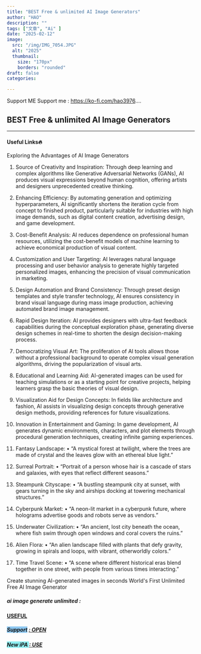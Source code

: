 ```yaml
---
title: "BEST Free & unlimited AI Image Generators"
author: "HAO"
description: ""
tags: ["文章", "Ai" ]
date: "2025-02-12"
image:
  src: "/img/IMG_7054.JPG"
  alt: "2025"
  thumbnail:
    size: "170px"
    borders: "rounded"
draft: false
categories:

---
```


Support ME 
Support me : https://ko-fi.com/hao3976....
<!--more-->

## **BEST Free & unlimited AI Image Generators**

---

#### **Useful Links🔥**

Exploring the Advantages of AI Image Generators  
1.	Source of Creativity and Inspiration: Through deep learning and complex algorithms like Generative Adversarial Networks (GANs), AI produces visual expressions beyond human cognition, offering artists and designers unprecedented creative thinking. 	

2.	Enhancing Efficiency: By automating generation and optimizing hyperparameters, AI significantly shortens the iteration cycle from concept to finished product, particularly suitable for industries with high image demands, such as digital content creation, advertising design, and game development. 

3.	Cost-Benefit Analysis: AI reduces dependence on professional human resources, utilizing the cost-benefit models of machine learning to achieve economical production of visual content. 	

4.	Customization and User Targeting: AI leverages natural language processing and user behavior analysis to generate highly targeted personalized images, enhancing the precision of visual communication in marketing. 	

5.	Design Automation and Brand Consistency: Through preset design templates and style transfer technology, AI ensures consistency in brand visual language during mass image production, achieving automated brand image management. 	

6.	Rapid Design Iteration: AI provides designers with ultra-fast feedback capabilities during the conceptual exploration phase, generating diverse design schemes in real-time to shorten the design decision-making process. 	

7.	Democratizing Visual Art: The proliferation of AI tools allows those without a professional background to operate complex visual generation algorithms, driving the popularization of visual arts. 	
8.	Educational and Learning Aid: AI-generated images can be used for teaching simulations or as a starting point for creative projects, helping learners grasp the basic theories of visual design. 	

9.	Visualization Aid for Design Concepts: In fields like architecture and fashion, AI assists in visualizing design concepts through generative design methods, providing references for future visualizations. 	

10.	Innovation in Entertainment and Gaming: In game development, AI generates dynamic environments, characters, and plot elements through procedural generation techniques, creating infinite gaming experiences.

1.	Fantasy Landscape: 	•	“A mystical forest at twilight, where the trees are made of crystal and the leaves glow with an ethereal blue light.” 	

2.	Surreal Portrait: 	•	“Portrait of a person whose hair is a cascade of stars and galaxies, with eyes that reflect different seasons.” 	

3.	Steampunk Cityscape: 	•	“A bustling steampunk city at sunset, with gears turning in the sky and airships docking at towering mechanical structures.” 	

4.	Cyberpunk Market: 	•	“A neon-lit market in a cyberpunk future, where holograms advertise goods and robots serve as vendors.” 	

5.	Underwater Civilization: 	•	“An ancient, lost city beneath the ocean, where fish swim through open windows and coral covers the ruins.” 	

6.	Alien Flora: 	•	“An alien landscape filled with plants that defy gravity, growing in spirals and loops, with vibrant, otherworldly colors.” 	

7.	Time Travel Scene: 	•	“A scene where different historical eras blend together in one street, with people from various times interacting.” 

Create stunning AI-generated images in seconds
World's First Unlimited Free AI Image Generator
##### **<font style="background: "> ai image generate unlimited :</font>** 
**[ USEFUL](https://raphael.app/)**

##### **<and font style="background: #8dc7f0 "> Support</font>** **[  : OPEN](https://ko-fi.com/hao3976)**

##### **<and font style="background: #8dedf0 "> New iPA </font>** **[  : USE](https://www.patreon.com/hao8?utm_medium=unknown&utm_source=join_link&utm_campaign=creatorshare_creator&utm_content=copyLink)**